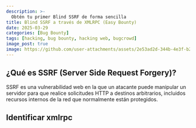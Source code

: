 ```yaml
---
description: >-
  Obtén tu primer Blind SSRF de forma sencilla
title: Blind SSRF a través de XMLRPC (Easy Bounty)
date: 2025-03-29
categories: [Bug Bounty]
tags: [hacking, bug bounty, hacking web, bugcrowd]
image_post: true
image: https://github.com/user-attachments/assets/2e53ad2d-344b-4e3f-b255-14d772ce7d1f
---
```


## ¿Qué es SSRF (Server Side Request Forgery)?

SSRF es una vulnerabilidad web en la que un atacante puede manipular un servidor para que realice solicitudes HTTP a destinos arbitrarios, incluidos recursos internos de la red que normalmente están protegidos.

## Identificar xmlrpc
